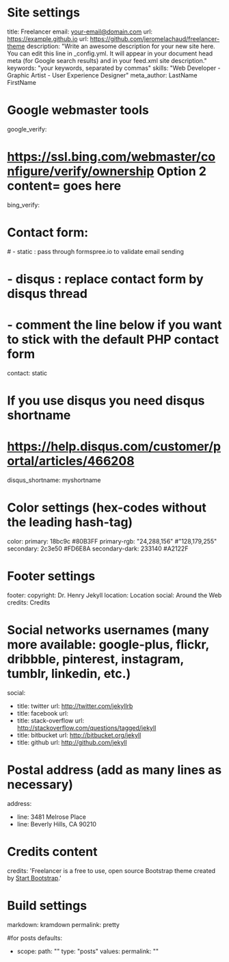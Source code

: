 # Site settings
title: Freelancer
email: your-email@domain.com
url: https://example.github.io
url: https://github.com/jeromelachaud/freelancer-theme
description: "Write an awesome description for your new site here. You can edit this line in _config.yml. It will appear in your document head meta (for Google search results) and in your feed.xml site description."
keywords: "your keywords, separated by commas"
skills: "Web Developer - Graphic Artist - User Experience Designer"
meta_author: LastName FirstName

# Google webmaster tools
google_verify:

# https://ssl.bing.com/webmaster/configure/verify/ownership Option 2 content= goes here
bing_verify:

# Contact form:
# - static : pass through formspree.io to validate email sending
# - disqus : replace contact form by disqus thread
# - comment the line below if you want to stick with the default PHP contact form
contact: static

# If you use disqus you need disqus shortname
# https://help.disqus.com/customer/portal/articles/466208
disqus_shortname: myshortname

# Color settings (hex-codes without the leading hash-tag)
color:
  primary: 18bc9c #80B3FF
  primary-rgb: "24,288,156" #"128,179,255"
  secondary: 2c3e50 #FD6E8A
  secondary-dark: 233140 #A2122F

# Footer settings
footer:
  copyright: Dr. Henry Jekyll
  location: Location
  social: Around the Web
  credits: Credits

# Social networks usernames (many more available: google-plus, flickr, dribbble, pinterest, instagram, tumblr, linkedin, etc.)
social:
  - title: twitter
    url: http://twitter.com/jekyllrb
  - title: facebook
    url:
  - title: stack-overflow
    url: http://stackoverflow.com/questions/tagged/jekyll
  - title: bitbucket
    url: http://bitbucket.org/jekyll
  - title: github
    url: http://github.com/jekyll

# Postal address (add as many lines as necessary)
address:
  - line: 3481 Melrose Place
  - line: Beverly Hills, CA 90210

# Credits content
credits: 'Freelancer is a free to use, open source Bootstrap theme created by <a href="http://startbootstrap.com">Start Bootstrap</a>.'

# Build settings
markdown: kramdown
permalink: pretty

#for posts
defaults:
  - scope:
      path: ""
      type: "posts"
    values:
      permalink: ""
